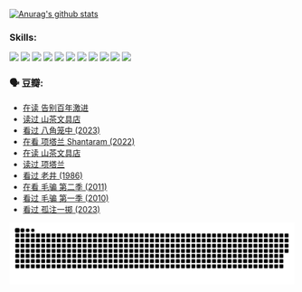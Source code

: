 
[![Anurag's github stats](https://github-readme-stats.vercel.app/api?username=w940853815)](https://github.com/anuraghazra/github-readme-stats)

### Skills:

<code><img height="32" src="https://cdn.jsdelivr.net/npm/simple-icons@v5/icons/python.svg"></code>
<code><img height="32" src="https://cdn.jsdelivr.net/npm/simple-icons@v5/icons/javascript.svg"></code>
<code><img height="32" src="https://cdn.jsdelivr.net/npm/simple-icons@v5/icons/django.svg"></code>
<code><img height="32" src="https://cdn.jsdelivr.net/npm/simple-icons@v5/icons/flask.svg"></code>
<code><img height="32" src="https://cdn.jsdelivr.net/npm/simple-icons@v5/icons/vuetify.svg"></code>
<code><img height="32" src="https://cdn.jsdelivr.net/npm/simple-icons@v5/icons/git.svg"></code>
<code><img height="32" src="https://cdn.jsdelivr.net/npm/simple-icons@v5/icons/docker.svg"></code>
<code><img height="32" src="https://cdn.jsdelivr.net/npm/simple-icons@v5/icons/postgresql.svg"></code>
<code><img height="32" src="https://cdn.jsdelivr.net/npm/simple-icons@v5/icons/elasticsearch.svg"></code>
<code><img height="32" src="https://cdn.jsdelivr.net/npm/simple-icons@v5/icons/macos.svg"></code>
<code><img height="32" src="https://cdn.jsdelivr.net/npm/simple-icons@v5/icons/linux.svg"></code>

### 🗣 豆瓣:

<!-- DOUBAN-ACTIVITIES:START -->
- [在读 告别百年激进](https://www.douban.com/people/136069238/status/4374953075/?_i=95399355)
- [读过 山茶文具店](https://www.douban.com/people/136069238/status/4374952154/?_i=95399355)
- [看过 八角笼中‎ (2023)](https://www.douban.com/people/136069238/status/4367541707/?_i=95399355)
- [在看 项塔兰 Shantaram‎ (2022)](https://www.douban.com/people/136069238/status/4365497032/?_i=95399355)
- [在读 山茶文具店](https://www.douban.com/people/136069238/status/4364620725/?_i=95399355)
- [读过 项塔兰](https://www.douban.com/people/136069238/status/4364620288/?_i=95399355)
- [看过 老井‎ (1986)](https://www.douban.com/people/136069238/status/4362366672/?_i=95399355)
- [在看 毛骗 第二季‎ (2011)](https://www.douban.com/people/136069238/status/4355752869/?_i=95399355)
- [看过 毛骗 第一季‎ (2010)](https://www.douban.com/people/136069238/status/4355752667/?_i=95399355)
- [看过 孤注一掷‎ (2023)](https://www.douban.com/people/136069238/status/4354774568/?_i=95399355)
<!-- DOUBAN-ACTIVITIES:END -->


![Snake animation](https://raw.githubusercontent.com/w940853815/w940853815/output/github-contribution-grid-snake.svg)

<!--
**w940853815/w940853815** is a ✨ _special_ ✨ repository because its `README.md` (this file) appears on your GitHub profile.

Here are some ideas to get you started:

- 🔭 I’m currently working on ...
- 🌱 I’m currently learning ...
- 👯 I’m looking to collaborate on ...
- 🤔 I’m looking for help with ...
- 💬 Ask me about ...
- 📫 How to reach me: ...
- 😄 Pronouns: ...
- ⚡ Fun fact: ...
-->
